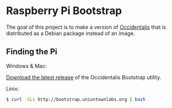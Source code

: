 # Raspberry Pi Bootstrap

The goal of this project is to make a version of [Occidentalis][1] that
is distributed as a Debian package instead of an image.

## Finding the Pi

Windows & Mac:

[Download the latest release][2] of the Occidentalis Bootstrap utility.

Linix:

```sh
$ curl -SLs http://bootstrap.uniontownlabs.org | bash
```

[1]: https://learn.adafruit.com/adafruit-raspberry-pi-educational-linux-distro/occidentalis-v0-dot-2
[2]: https://github.com/adafruit/pi_bootstrap/releases/latest
